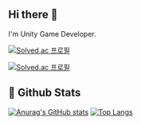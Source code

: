 ## Hi there 👋

I'm Unity Game Developer.


[![Solved.ac
프로필](http://mazassumnida.wtf/api/mini/generate_badge?boj=cucupops)](https://solved.ac/cucupops)

[![Solved.ac
프로필](http://mazassumnida.wtf/api/v2/generate_badge?boj=cucupops)](https://solved.ac/cucupops)

## 🤔 Github Stats
[![Anurag's GitHub stats](https://github-readme-stats.vercel.app/api?username=cucupops&theme=dark)](https://github.com/anuraghazra/github-readme-stats)
[![Top Langs](https://github-readme-stats.vercel.app/api/top-langs/?username=cucupops&theme=dark)](https://github.com/anuraghazra/github-readme-stats)
  
<!--
**cucuPOPs/cucupops** is a ✨ _special_ ✨ repository because its `README.md` (this file) appears on your GitHub profile.

Here are some ideas to get you started:

- 🔭 I’m currently working on ...
- 🌱 I’m currently learning ...
- 👯 I’m looking to collaborate on ...
- 🤔 I’m looking for help with ...
- 💬 Ask me about ...
- 📫 How to reach me: ...
- 😄 Pronouns: ...
- ⚡ Fun fact: ...
-->
